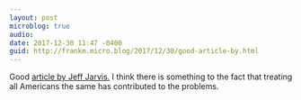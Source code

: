 ```yaml
---
layout: post
microblog: true
audio: 
date: 2017-12-30 11:47 -0400
guid: http://frankm.micro.blog/2017/12/30/good-article-by.html
---
```

Good  [article by Jeff Jarvis.](https://medium.com/whither-news/death-to-the-mass-es-d78e6fd23ee0?source=userActivityShare-98c3dd18be2-1514648750) I think there is something to the fact that treating all Americans the same has contributed to the problems. 
